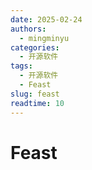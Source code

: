 ```yaml
---
date: 2025-02-24
authors:
  - mingminyu
categories:
  - 开源软件
tags:
  - 开源软件
  - Feast
slug: feast
readtime: 10
---
```


# Feast
